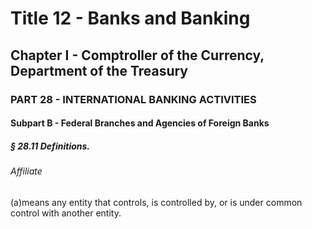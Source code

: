 
# Title 12 - Banks and Banking
## Chapter I - Comptroller of the Currency, Department of the Treasury
### PART 28 - INTERNATIONAL BANKING ACTIVITIES
#### Subpart B - Federal Branches and Agencies of Foreign Banks
##### § 28.11 Definitions.
###### Affiliate

(a)means any entity that controls, is controlled by, or is under common control with another entity.
